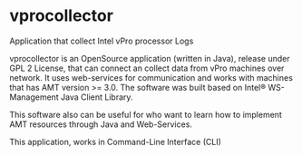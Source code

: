 vprocollector
=============

Application that collect Intel vPro processor Logs

vprocollector is an OpenSource application (written in Java), release under GPL 2 License,  that can connect an
collect data from vPro machines over network. It uses web-services for communication and works with machines that
has AMT version >= 3.0. The software was built based on Intel® WS-Management Java Client Library.

This software also can be useful for who want to learn how to implement AMT resources through Java and Web-Services.

This application, works in Command-Line Interface (CLI) 
